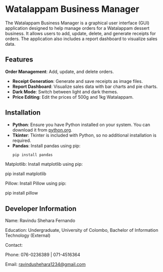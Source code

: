 
# Watalappam Business Manager 

The Watalappam Business Manager is a graphical user interface (GUI) application designed to help manage orders for a Watalappam dessert business. It allows users to add, update, delete, and generate receipts for orders. The application also includes a report dashboard to visualize sales data.





## Features

 **Order Management**: Add, update, and delete orders.
- **Receipt Generation**: Generate and save receipts as image files.
- **Report Dashboard**: Visualize sales data with bar charts and pie charts.
- **Dark Mode**: Switch between light and dark themes.
- **Price Editing**: Edit the prices of 500g and 1kg Watalappam.

## Installation

- **Python**: Ensure you have Python installed on your system. You can download it from [python.org](https://www.python.org/downloads/).
- **Tkinter**: Tkinter is included with Python, so no additional installation is required.
- **Pandas**: Install pandas using pip:
  ```bash
  pip install pandas


Matplotlib: Install matplotlib using pip:

pip install matplotlib

Pillow: Install Pillow using pip:

pip install pillow


    
## Developer Information

Name: Ravindu Shehara Fernando

Education: Undergraduate, University of Colombo, Bachelor of Information Technology (External)

Contact:

Phone: 076-0236389 | 071-4516364

Email: ravindushehara1234@gmail.com